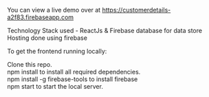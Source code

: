 You can view a live demo over at https://customerdetails-a2f83.firebaseapp.com  <br />

Technology Stack used - ReactJs & Firebase database for data store <br />
Hosting done using firebase<br /> 

To get the frontend running locally:<br />

Clone this repo.<br />
npm install to install all required dependencies.<br />
npm install -g firebase-tools to install firebase <br/>
npm start to start the local server.<br />

